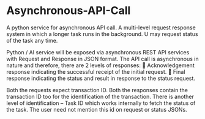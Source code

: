 # Asynchronous-API-Call

A python service for asynchronous API call. A multi-level request response system in which a longer task runs in the background. U may request status of the task any time. 

Python / AI service will be exposed via asynchronous REST API services with Request and Response in JSON format.
The API call is asynchronous in nature and therefore, there are 2 levels of responses:
	Acknowledgement response indicating the successful receipt of the initial request.
	Final response indicating the status and result in response to the status request.

Both the requests expect transaction ID. Both the responses contain the transaction ID too for the identification of the transaction. 
There is another level of identification – Task ID which works internally to fetch the status of the task. The user need not mention this id on request or status JSONs.
